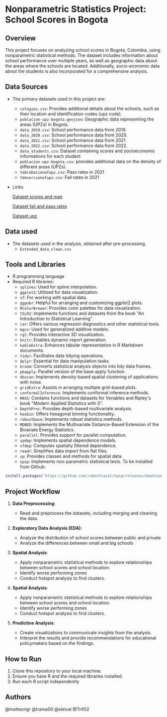 # Nonparametric Statistics Project: School Scores in Bogota

## Overview
This project focuses on analyzing school scores in Bogota, Colombia, using nonparametric statistical methods. The dataset includes information about school performance over multiple years, as well as geographic data about the areas where the schools are located. Additionally, socio-economic data about the students is also incorporated for a comprehensive analysis.


## Data Sources
- The primary datasets used in this project are:
  - `colegios.csv`: Provides additional details about the schools, such as their location and identification codes (upz code).
  - `poblacion-upz-bogota.geojson`: Geographic data representing the areas (UPZs) in Bogota.
  - `data_2019.csv`: School performance data from 2019.
  - `data_2020.csv`: School performance data from 2020.
  - `data_2021.csv`: School performance data from 2021
  - `data_2022.csv`: School performance data from 2022.
  - `data_students.csv`: Dataset containing scores and socioeconomic informations for each student
  - `poblacion-upz-bogota.csv`: provides additional data on the density of different areas (UPZs).
  - `tabrobacionofupz.csv`: Pass rates in 2021
  - `tdesercionofupz.csv`: Fail rates in 2021

- Links

  [Dataset scores and map](https://datosabiertos.bogota.gov.co/dataset/resultados-pruebas-saber-11-bogota-d-c)

  [Dataset fail and pass rates](https://datosabiertos.bogota.gov.co/en/dataset/tasa-de-desercion-escolar-en-colegios-oficiales-por-upz-bogota-d-c)

  [Dataset upz](https://datosabiertos.bogota.gov.co/dataset/colegios-bogota-d-c)


## Data used
- The datasets used in the analysis, obtained after pre-processing.
  - `Extended_data_clean.csv`

## Tools and Libraries
- R programming language
- Required R libraries:
  - `splines`: Used for spline interpolation.
  - `ggplot2`: Utilized for data visualization.
  - `sf`: For working with spatial data.
  - `ggpubr`: Helpful for arranging and customizing ggplot2 plots.
  - `RColorBrewer`: Provides color palettes for data visualization.
  - `ISLR2`: Implements functions and datasets from the book "An Introduction to Statistical Learning".
  - `car`: Offers various regression diagnostics and other statistical tools.
  - `mgcv`: Used for generalized additive models.
  - `rgl`: Provides interactive 3D visualization.
  - `knitr`: Enables dynamic report generation.
  - `kableExtra`: Enhances tabular representation in R Markdown documents.
  - `tidyr`: Facilitates data tidying operations.
  - `dplyr`: Essential for data manipulation tasks.
  - `broom`: Converts statistical analysis objects into tidy data frames.
  - `pbapply`: Parallel version of the base apply function.
  - `dbscan`: Implements density-based spatial clustering of applications with noise.
  - `gridExtra`: Assists in arranging multiple grid-based plots.
  - `conformalInference`: Implements conformal inference methods.
  - `MASS`: Contains functions and datasets for Venables and Ripley's book "Modern Applied Statistics with S".
  - `DepthProc`: Provides depth-based multivariate analysis.
  - `hexbin`: Offers hexagonal binning functionality.
  - `robustbase`: Implements robust statistics methods.
  - `MDBED`: Implements the Multivariate Distance-Based Extension of the Bivariate Energy Statistics.
  - `parallel`: Provides support for parallel computation.
  - `spdep`: Implements spatial dependence models.
  - `sfdep`: Computes spatially filtered dependence.
  - `readr`: Simplifies data import from flat files.
  - `sp`: Provides classes and methods for spatial data.
  - `npsp`: Implements non-parametric statistical tests. To be installed from Github:
```R
install.packages('https://github.com/rubenfcasal/npsp/releases/download/v0.7-10/npsp_0.7-10.zip',repos = NULL)
```



## Project Workflow
1. **Data Preprocessing**: 
   - Read and preprocess the datasets, including merging and cleaning the data.

2. **Exploratory Data Analysis (EDA)**:
   - Analyze the distribution of school scores between public and private
   - Analyze the differences between small and big schools

3. **Spatial Analysis**:
   - Apply nonparametric statistical methods to explore relationships between school scores and school location.
   - Identify worse performing zones
   - Conduct hotspot analysis to find clusters.

3. **Spatial Analysis**:
   - Apply nonparametric statistical methods to explore relationships between school scores and school location.
   - Identify worse performing zones
   - Conduct hotspot analysis to find clusters.

4. **Predictive Analysis**:
   - Create visualizations to communicate insights from the analysis.
   - Interpret the results and provide recommendations for educational policymakers based on the findings.


## How to Run
1. Clone this repository to your local machine.
2. Ensure you have R and the required libraries installed.
3. Run each R script independently 

## Authors
@matteongr
@trama00
@sleival
@Trif02

